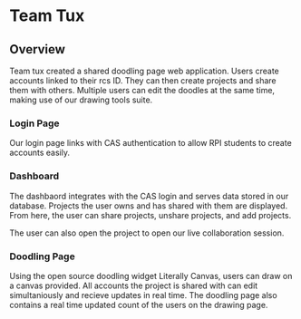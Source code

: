 # Team Tux


## Overview
Team tux created a shared doodling page web application.
Users create accounts linked to their rcs ID.
They can then create projects and share them with others. 
Multiple users can edit the doodles at the same time, making use of our drawing tools suite.

### Login Page
Our login page links with CAS authentication to allow RPI students to create accounts easily.

### Dashboard
The dashbaord integrates with the CAS login and serves data stored in our database. Projects the user owns and has shared with them are displayed. From here, the user can share projects, unshare projects, and add projects.

The user can also open the project to open our live collaboration session.

### Doodling Page

Using the open source doodling widget Literally Canvas, users can draw on a canvas provided. All accounts the project is shared with can edit simultaniously and recieve updates in real time. The doodling page also contains a real time updated count of the users on the drawing page.

